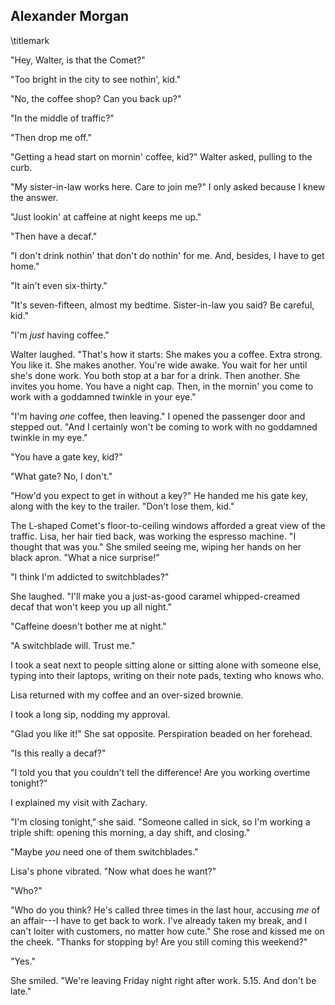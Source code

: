 ## Alexander Morgan
\titlemark

"Hey, Walter, is that the Comet?"

"Too bright in the city to see nothin', kid."

"No, the coffee shop? Can you back up?"

"In the middle of traffic?"

"Then drop me off."

"Getting a head start on mornin' coffee, kid?" Walter asked, pulling to
the curb.

"My sister-in-law works here. Care to join me?" I only asked because I
knew the answer.

"Just lookin' at caffeine at night keeps me up."

"Then have a decaf."

"I don't drink nothin' that don't do nothin' for me. And, besides, I
have to get home."

"It ain't even six-thirty."

"It's seven-fifteen, almost my bedtime. Sister-in-law you said? Be
careful, kid."

"I'm *just* having coffee."

Walter laughed. "That's how it starts: She makes you a coffee. Extra
strong. You like it. She makes another. You're wide awake. You wait for
her until she's done work. You both stop at a bar for a drink. Then
another. She invites you home. You have a night cap. Then, in the
mornin' you come to work with a goddamned twinkle in your eye."

"I'm having *one* coffee, then leaving." I opened the passenger door and
stepped out. "And I certainly won't be coming to work with no goddamned
twinkle in my eye."

"You have a gate key, kid?"

"What gate? No, I don't."

"How'd you expect to get in without a key?" He handed me his gate key,
along with the key to the trailer. "Don't lose them, kid."

The L-shaped Comet's floor-to-ceiling windows afforded a great view of
the traffic. Lisa, her hair tied back, was working the espresso machine.
"I thought that was you." She smiled seeing me, wiping her hands on her
black apron. "What a nice surprise!"

"I think I'm addicted to switchblades?"

She laughed. "I'll make you a just-as-good caramel whipped-creamed decaf
that won't keep you up all night."

"Caffeine doesn't bother me at night."

"A switchblade will. Trust me."

I took a seat next to people sitting alone or sitting alone with someone
else, typing into their laptops, writing on their note pads, texting who
knows who.

Lisa returned with my coffee and an over-sized brownie.

I took a long sip, nodding my approval.

 "Glad you like it!" She sat opposite. Perspiration beaded on her
 forehead.

 "Is this really a decaf?"

 "I told you that you couldn't tell the difference! Are you working
 overtime tonight?"

I explained my visit with Zachary.

"I'm closing tonight," she said. "Someone called in sick, so I'm working
a triple shift: opening this morning, a day shift, and closing."

"Maybe *you* need one of them switchblades."

 Lisa's phone vibrated. "Now what does he want?"

"Who?"

"Who do you think? He's called three times in the last hour, accusing
*me* of an affair---I have to get back to work. I've already taken my
break, and I can't loiter with customers, no matter how cute." She rose
and kissed me on the cheek. "Thanks for stopping by! Are you still
coming this weekend?"

 "Yes."

 She smiled. "We're leaving Friday night right after work. 5.15. And
 don't be late."
